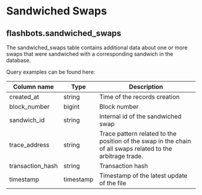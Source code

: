 # Sandwiched Swaps

## **flashbots.sandwiched\_swaps**

The sandwiched\_swaps table contains additional data about one or more swaps that were sandwiched with a corresponding sandwich in the database.

Query examples can be found here:

| **Column name**   | **Type**  | **Description**                                                                                             |
| ----------------- | --------- | ----------------------------------------------------------------------------------------------------------- |
| created\_at       | string    | Time of the records creation                                                                                |
| block\_number     | bigint    | Block number                                                                                                |
| sandwich\_id      | string    | Internal id of the sandwiched swap                                                                          |
| trace\_address    | string    | Trace pattern related to the position of the swap in the chain of all swaps related to the arbitrage trade. |
| transaction\_hash | string    | Transaction hash                                                                                            |
| timestamp         | timestamp | Timestamp of the latest update of the file                                                                  |
